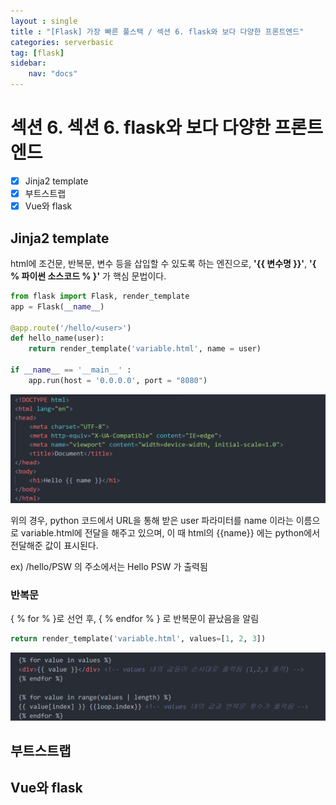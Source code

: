 ```yaml
---
layout : single
title : "[Flask] 가장 빠른 풀스택 / 섹션 6. flask와 보다 다양한 프론트엔드"
categories: serverbasic
tag: [flask]
sidebar:
    nav: "docs"
---
```


# 섹션 6. 섹션 6. flask와 보다 다양한 프론트엔드

-  [x] Jinja2 template
-  [x] 부트스트랩
-  [x] Vue와 flask

## Jinja2 template

html에 조건문, 반복문, 변수 등을 삽입할 수 있도록 하는 엔진으로, **'\{\{ 변수명 \}\}'**, **'{ % 파이썬 소스코드 % }'** 가 핵심 문법이다. 

```python
from flask import Flask, render_template
app = Flask(__name__)

@app.route('/hello/<user>')
def hello_name(user):
    return render_template('variable.html', name = user)

if __name__ == '__main__' :
    app.run(host = '0.0.0.0', port = "8080")
```

<img src="/images/webbackground/21.png">

위의 경우, python 코드에서 URL을 통해 받은 user 파라미터를 name 이라는 이름으로 variable.html에 전달을 해주고 있으며, 이 때 html의 \{\{name\}\} 에는 python에서 전달해준 값이 표시된다.

ex) /hello/PSW 의 주소에서는 Hello PSW 가 출력됨

### 반복문

\{ % for % \}로 선언 후, \{ % endfor % \} 로 반복문이 끝났음을 알림

```python
return render_template('variable.html', values=[1, 2, 3])
```

<img src="/images/webbackground/22.png">

## 부트스트랩
## Vue와 flask

